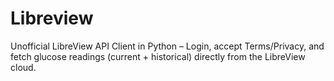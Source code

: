 # Libreview
Unofficial LibreView API Client in Python – Login, accept Terms/Privacy, and fetch glucose readings (current + historical) directly from the LibreView cloud.
